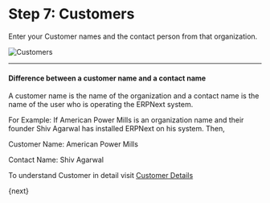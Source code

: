 # Step 7: Customers

Enter your Customer names and the contact person from that organization.


<img alt="Customers" class="screenshot"
src="{{docs_base_url}}/assets/img/setup-wizard/step-8.png">

---

#### Difference between a customer name and a contact name

A customer name is the name of the organization and a contact name is the name of the user who is operating the ERPNext system.

For Example: If American Power Mills is an organization name and their founder Shiv Agarwal has installed ERPNext on his system. Then,

Customer Name: American Power Mills

Contact Name:  Shiv Agarwal

To understand Customer in detail visit [Customer Details]({{docs_base_url}}/user/manual/en/CRM/customer.html)

{next}
